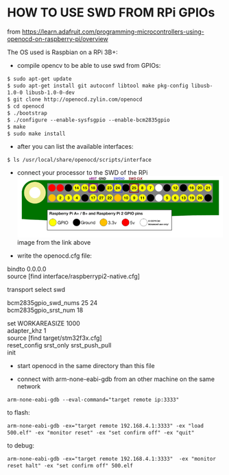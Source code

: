 # HOW TO USE SWD FROM RPi GPIOs
from https://learn.adafruit.com/programming-microcontrollers-using-openocd-on-raspberry-pi/overview

The OS used is Raspbian on a RPi 3B+:
- compile opencv to be able to use swd from GPIOs:
```
$ sudo apt-get update
$ sudo apt-get install git autoconf libtool make pkg-config libusb-1.0-0 libusb-1.0-0-dev
$ git clone http://openocd.zylin.com/openocd
$ cd openocd
$ ./bootstrap
$ ./configure --enable-sysfsgpio --enable-bcm2835gpio
$ make
$ sudo make install
```
- after you can list the available interfaces:
```
$ ls /usr/local/share/openocd/scripts/interface
```
- connect your processor to the SWD of the RPi
![Alt Text](raspberry_pi_SWDPinoutPi2.png)
image from the link above

- write the openocd.cfg file:  

bindto 0.0.0.0  
source [find interface/raspberrypi2-native.cfg]  

transport select swd  

bcm2835gpio_swd_nums 25 24  
bcm2835gpio_srst_num 18  

set WORKAREASIZE 1000  
adapter_khz 1  
source [find target/stm32f3x.cfg]  
reset_config srst_only srst_push_pull  
init  

- start openocd in the same directory than this file

- connect with arm-none-eabi-gdb from an other machine on the same network
```
arm-none-eabi-gdb --eval-command="target remote ip:3333"
```
to flash:
```
arm-none-eabi-gdb -ex="target remote 192.168.4.1:3333" -ex "load 500.elf" -ex "monitor reset" -ex "set confirm off" -ex "quit"
```
to debug:
```
arm-none-eabi-gdb -ex="target remote 192.168.4.1:3333"  -ex "monitor reset halt" -ex "set confirm off" 500.elf
```

